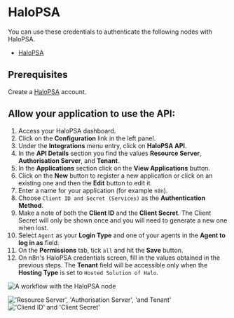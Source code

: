 # HaloPSA

You can use these credentials to authenticate the following nodes with HaloPSA.
- [HaloPSA](/integrations/nodes/n8n-nodes-base.haloPSA/)

## Prerequisites

Create a [HaloPSA](https://halopsa.com/) account.

## Allow your application to use the API:

1. Access your HaloPSA dashboard.
2. Click on the **Configuration** link in the left panel.
3. Under the **Integrations** menu entry, click on **HaloPSA API**.
4. In the **API Details** section you find the values **Resource Server**, **Authorisation Server**, and **Tenant**.
5. In the **Applications** section click on the **View Applications** button.
6. Click on the **New** button to register a new application or click on an existing one and then the **Edit** button to edit it.
7. Enter a name for your application (for example `n8n`).
8. Choose `Client ID and Secret (Services)` as the **Authentication Method**.
9. Make a note of both the **Client ID** and the **Client Secret**. The Client Secret will only be shown once and you will need to generate a new one when lost.
10. Select `Agent` as your **Login Type** and one of your agents in the **Agent to log in as** field.
11. On the **Permissions** tab, tick `all` and hit the **Save** button.
12. On n8n's HaloPSA credentials screen, fill in the values obtained in the previous steps. The **Tenant** field will be accessible only when the **Hosting Type** is set to `Hosted Solution of Halo`.

![A workflow with the HaloPSA node](/_images/integrations/credentials/halopsa/halopsa-n8n-credentials.jpg)

!['Resource Server', 'Authorisation Server', 'and Tenant'](/_images/integrations/credentials/halopsa/halopsa-credentials-1.jpg)
!['Cliend ID' and 'Client Secret'](/_images/integrations/credentials/halopsa/halopsa-credentials-2.jpg)
